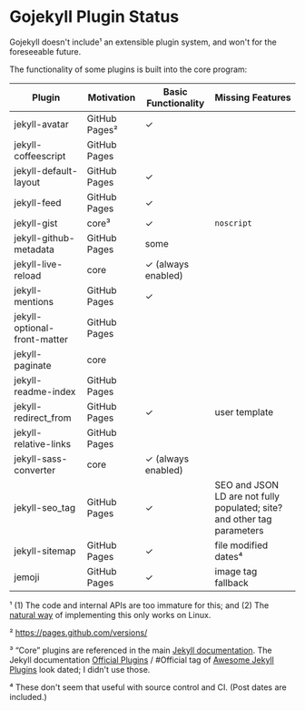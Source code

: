 # Gojekyll Plugin Status

Gojekyll doesn't include¹ an extensible plugin system, and won't for the foreseeable future.

The functionality of some plugins is built into the core program:

| Plugin                       | Motivation    | Basic Functionality | Missing Features                                                        |
|------------------------------|---------------|---------------------|-------------------------------------------------------------------------|
| jekyll-avatar                | GitHub Pages² | ✓                   |                                                                         |
| jekyll-coffeescript          | GitHub Pages  |                     |                                                                         |
| jekyll-default-layout        | GitHub Pages  | ✓                   |                                                                         |
| jekyll-feed                  | GitHub Pages  | ✓                   |                                                                         |
| jekyll-gist                  | core³         | ✓                   | `noscript`                                                              |
| jekyll-github-metadata       | GitHub Pages  | some                |                                                                         |
| jekyll-live-reload           | core          | ✓ (always enabled)  |                                                                         |
| jekyll-mentions              | GitHub Pages  | ✓                   |                                                                         |
| jekyll-optional-front-matter | GitHub Pages  |                     |                                                                         |
| jekyll-paginate              | core          |                     |                                                                         |
| jekyll-readme-index          | GitHub Pages  |                     |                                                                         |
| jekyll-redirect_from         | GitHub Pages  | ✓                   | user template                                                           |
| jekyll-relative-links        | GitHub Pages  |                     |                                                                         |
| jekyll-sass-converter        | core          | ✓ (always enabled)  |                                                                         |
| jekyll-seo_tag               | GitHub Pages  | ✓                   | SEO and JSON LD are not fully populated; site? and other tag parameters |
| jekyll-sitemap               | GitHub Pages  | ✓                   | file modified dates⁴                                                    |
| jemoji                       | GitHub Pages  | ✓                   | image tag fallback                                                      |

¹ (1) The code and internal APIs are too immature for this; and (2) The [natural way](https://golang.org/pkg/plugin/) of implementing this only works on Linux.

² <https://pages.github.com/versions/>

³ “Core” plugins are referenced in the main [Jekyll documentation](https://jekyllrb.com/docs/home/).
The Jekyll documentation [Official Plugins](https://jekyllrb.com/docs/plugins/#available-plugins) / #Official tag of [Awesome Jekyll Plugins](https://github.com/planetjekyll/awesome-jekyll-plugins) look dated; I didn't use those.

⁴ These don't seem that useful with source control and CI. (Post dates are included.)
